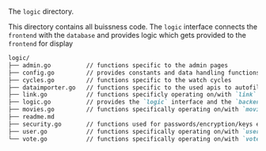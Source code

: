 The `logic` directory.

This directory contains all buissness code. The `logic` interface connects the `frontend` with the `database` and provides logic which gets provided to the `frontend` for display

```markdown
logic/
├── admin.go          // functions specific to the admin pages
├── config.go         // provides constants and data handling functions directly accessing the `database`
├── cycles.go         // functions specific to the watch cycles
├── dataimporter.go   // functions specific to the used apis to autofill movie submissions
├── link.go           // functions specificly operating on/with `link` structs
├── logic.go          // provides the `logic` interface and the `backend` implementation aswell as some general functions
├── movies.go         // functions specifically operating on/with `movie` structures
├── readme.md
├── security.go       // functions used for passwords/encryption/keys etc
├── user.go           // functions specifically operating on/with `user` structures
└── vote.go           // functions specifically operating on/with `vote` structures
```

